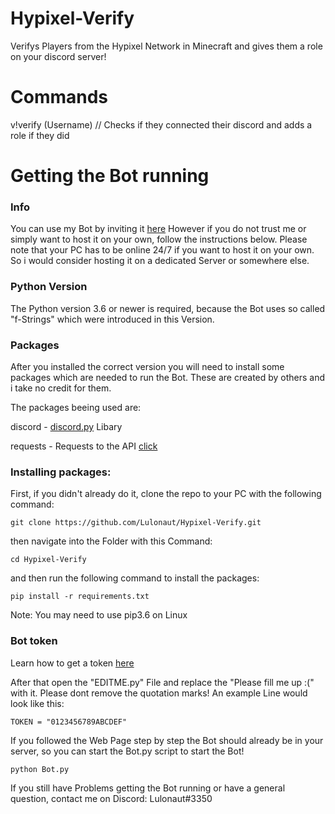 # Hypixel-Verify
Verifys Players from the Hypixel Network in Minecraft and gives them a role on your discord server!

# Commands


v!verify (Username) // Checks if they connected their discord and adds a role if they did

# Getting the Bot running

### Info
You can use my Bot by inviting it [here](https://discord.com/oauth2/authorize?client_id=734124502027599925&permissions=402738176&scope=bot)
However if you do not trust me or simply want to host it on your own, follow the instructions below. Please note that your PC has to be online 24/7 if you want to host it on your own. So i would consider hosting it on a dedicated Server or somewhere else.


### Python Version

The Python version 3.6 or newer is required, because the Bot uses so called "f-Strings" which were introduced in this Version.

### Packages
After you installed the correct version you will need to install some packages which are needed to run the Bot. These are created by others and i take no credit for them.

The packages beeing used are:


discord - [discord.py](https://discordpy.readthedocs.io/en/latest/) Libary

requests - Requests to the API [click](https://docs.slothpixel.me/)

### Installing packages: 

First, if you didn't already do it, clone the repo to your PC with the following command:

`git clone https://github.com/Lulonaut/Hypixel-Verify.git`

then navigate into the Folder with this Command:

`cd Hypixel-Verify`

and then run the following command to install the packages:


`pip install -r requirements.txt`

Note: You may need to use pip3.6 on Linux

### Bot token

Learn how to get a token [here](https://discordpy.readthedocs.io/en/latest/discord.html#discord-intro)

After that open the "EDITME.py" File and replace the "Please fill me up :(" with it. Please dont remove the quotation marks! An example Line would look like this:

`TOKEN = "0123456789ABCDEF"`

If you followed the Web Page step by step the Bot should already be in your server, so you can start the Bot.py script to start the Bot!

`python Bot.py`


If you still have Problems getting the Bot running or have a general question, contact me on Discord: Lulonaut#3350
